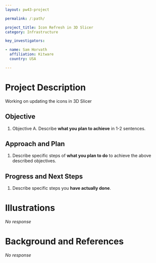 ```yaml
---
layout: pw43-project

permalink: /:path/

project_title: Icon Refresh in 3D Slicer
category: Infrastructure

key_investigators:

- name: Sam Horvath
  affiliation: Kitware
  country: USA

---
```


# Project Description

<!-- Add a short paragraph describing the project. -->


Working on updating the icons in 3D Slicer



## Objective

<!-- Describe here WHAT you would like to achieve (what you will have as end result). -->


1. Objective A. Describe **what you plan to achieve** in 1-2 sentences.




## Approach and Plan

<!-- Describe here HOW you would like to achieve the objectives stated above. -->


1. Describe specific steps of **what you plan to do** to achieve the above described objectives.




## Progress and Next Steps

<!-- Update this section as you make progress, describing of what you have ACTUALLY DONE.
     If there are specific steps that you could not complete then you can describe them here, too. -->


1. Describe specific steps you **have actually done**.




# Illustrations

<!-- Add pictures and links to videos that demonstrate what has been accomplished. -->


_No response_



# Background and References

<!-- If you developed any software, include link to the source code repository.
     If possible, also add links to sample data, and to any relevant publications. -->


_No response_

